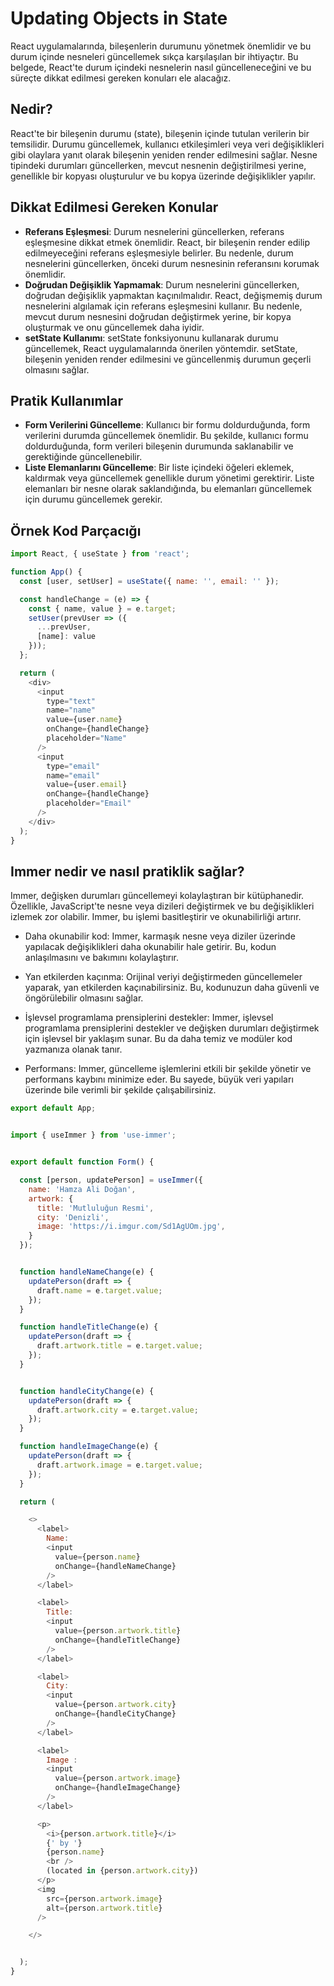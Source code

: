 # Updating Objects in State

React uygulamalarında, bileşenlerin durumunu yönetmek önemlidir ve bu durum içinde nesneleri güncellemek sıkça karşılaşılan bir ihtiyaçtır. Bu belgede, React'te durum içindeki nesnelerin nasıl güncelleneceğini ve bu süreçte dikkat edilmesi gereken konuları ele alacağız.

## Nedir?

React'te bir bileşenin durumu (state), bileşenin içinde tutulan verilerin bir temsilidir. Durumu güncellemek, kullanıcı etkileşimleri veya veri değişiklikleri gibi olaylara yanıt olarak bileşenin yeniden render edilmesini sağlar. Nesne tipindeki durumları güncellerken, mevcut nesnenin değiştirilmesi yerine, genellikle bir kopyası oluşturulur ve bu kopya üzerinde değişiklikler yapılır.

## Dikkat Edilmesi Gereken Konular

- **Referans Eşleşmesi**: Durum nesnelerini güncellerken, referans eşleşmesine dikkat etmek önemlidir. React, bir bileşenin render edilip edilmeyeceğini referans eşleşmesiyle belirler. Bu nedenle, durum nesnelerini güncellerken, önceki durum nesnesinin referansını korumak önemlidir.
- **Doğrudan Değişiklik Yapmamak**: Durum nesnelerini güncellerken, doğrudan değişiklik yapmaktan kaçınılmalıdır. React, değişmemiş durum nesnelerini algılamak için referans eşleşmesini kullanır. Bu nedenle, mevcut durum nesnesini doğrudan değiştirmek yerine, bir kopya oluşturmak ve onu güncellemek daha iyidir.
- **setState Kullanımı**: setState fonksiyonunu kullanarak durumu güncellemek, React uygulamalarında önerilen yöntemdir. setState, bileşenin yeniden render edilmesini ve güncellenmiş durumun geçerli olmasını sağlar.

## Pratik Kullanımlar

- **Form Verilerini Güncelleme**: Kullanıcı bir formu doldurduğunda, form verilerini durumda güncellemek önemlidir. Bu şekilde, kullanıcı formu doldurduğunda, form verileri bileşenin durumunda saklanabilir ve gerektiğinde güncellenebilir.
- **Liste Elemanlarını Güncelleme**: Bir liste içindeki öğeleri eklemek, kaldırmak veya güncellemek genellikle durum yönetimi gerektirir. Liste elemanları bir nesne olarak saklandığında, bu elemanları güncellemek için durumu güncellemek gerekir.

## Örnek Kod Parçacığı

```javascript
import React, { useState } from 'react';

function App() {
  const [user, setUser] = useState({ name: '', email: '' });

  const handleChange = (e) => {
    const { name, value } = e.target;
    setUser(prevUser => ({
      ...prevUser,
      [name]: value
    }));
  };

  return (
    <div>
      <input
        type="text"
        name="name"
        value={user.name}
        onChange={handleChange}
        placeholder="Name"
      />
      <input
        type="email"
        name="email"
        value={user.email}
        onChange={handleChange}
        placeholder="Email"
      />
    </div>
  );
}
```
## Immer nedir ve nasıl pratiklik sağlar?

Immer, değişken durumları güncellemeyi kolaylaştıran bir kütüphanedir. Özellikle, JavaScript'te nesne veya dizileri değiştirmek ve bu değişiklikleri izlemek zor olabilir. Immer, bu işlemi basitleştirir ve okunabilirliği artırır.

- Daha okunabilir kod: Immer, karmaşık nesne veya diziler üzerinde yapılacak değişiklikleri daha okunabilir hale getirir. Bu, kodun anlaşılmasını ve bakımını kolaylaştırır.

- Yan etkilerden kaçınma: Orijinal veriyi değiştirmeden güncellemeler yaparak, yan etkilerden kaçınabilirsiniz. Bu, kodunuzun daha güvenli ve öngörülebilir olmasını sağlar.

- İşlevsel programlama prensiplerini destekler: Immer, işlevsel programlama prensiplerini destekler ve değişken durumları değiştirmek için işlevsel bir yaklaşım sunar. Bu da daha temiz ve modüler kod yazmanıza olanak tanır.

- Performans: Immer, güncelleme işlemlerini etkili bir şekilde yönetir ve performans kaybını minimize eder. Bu sayede, büyük veri yapıları üzerinde bile verimli bir şekilde çalışabilirsiniz.

```javascript
export default App;


import { useImmer } from 'use-immer';


export default function Form() {

  const [person, updatePerson] = useImmer({
    name: 'Hamza Ali Doğan',
    artwork: {
      title: 'Mutluluğun Resmi',
      city: 'Denizli',
      image: 'https://i.imgur.com/Sd1AgUOm.jpg',
    }
  });


  function handleNameChange(e) {
    updatePerson(draft => {
      draft.name = e.target.value;
    });
  }

  function handleTitleChange(e) {
    updatePerson(draft => {
      draft.artwork.title = e.target.value;
    });
  }


  function handleCityChange(e) {
    updatePerson(draft => {
      draft.artwork.city = e.target.value;
    });
  }

  function handleImageChange(e) {
    updatePerson(draft => {
      draft.artwork.image = e.target.value;
    });
  }

  return (

    <>
      <label>
        Name:
        <input
          value={person.name}
          onChange={handleNameChange}
        />
      </label>

      <label>
        Title:
        <input
          value={person.artwork.title}
          onChange={handleTitleChange}
        />
      </label>

      <label>
        City:
        <input
          value={person.artwork.city}
          onChange={handleCityChange}
        />
      </label>

      <label>
        Image :
        <input
          value={person.artwork.image}
          onChange={handleImageChange}
        />
      </label>

      <p>
        <i>{person.artwork.title}</i>
        {' by '}
        {person.name}
        <br />
        (located in {person.artwork.city})
      </p>
      <img
        src={person.artwork.image}
        alt={person.artwork.title}
      />

    </>


  );
}
```
